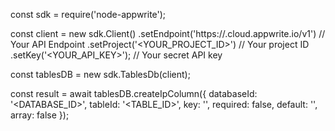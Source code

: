 const sdk = require('node-appwrite');

const client = new sdk.Client()
    .setEndpoint('https://<REGION>.cloud.appwrite.io/v1') // Your API Endpoint
    .setProject('<YOUR_PROJECT_ID>') // Your project ID
    .setKey('<YOUR_API_KEY>'); // Your secret API key

const tablesDB = new sdk.TablesDb(client);

const result = await tablesDB.createIpColumn({
    databaseId: '<DATABASE_ID>',
    tableId: '<TABLE_ID>',
    key: '',
    required: false,
    default: '',
    array: false
});
